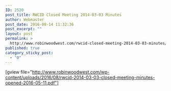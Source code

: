 ```yaml
---
ID: 2520
post_title: RWCID Closed Meeting 2014-03-03 Minutes
author: Webmaster
post_date: 2016-08-14 11:32:36
post_excerpt: ""
layout: post
permalink: >
  http://www.robinwoodwest.com/rwcid-closed-meeting-2014-03-03-minutes/
published: true
category_sticky_post:
  - "0"
---
```

[gview file="http://www.robinwoodwest.com/wp-content/uploads/2016/08/rwcid-2014-03-03-closed-meeting-minutes-opened-2016-05-11.pdf"]